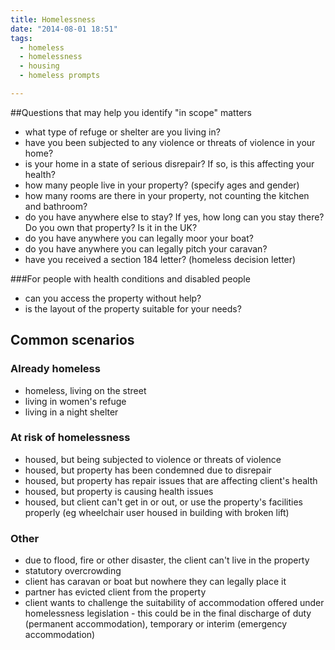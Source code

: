 ```yaml
---
title: Homelessness
date: "2014-08-01 18:51"
tags:
  - homeless
  - homelessness
  - housing
  - homeless prompts

---
```

##Questions that may help you identify "in scope" matters

* what type of refuge or shelter are you living in?
* have you been subjected to any violence or threats of violence in your home?
* is your home in a state of serious disrepair? If so, is this affecting your health?
* how many people live in your property? (specify ages and gender)
* how many rooms are there in your property, not counting the kitchen and bathroom?
* do you have anywhere else to stay? If yes, how long can you stay there? Do you own that property? Is it in the UK?
* do you have anywhere you can legally moor your boat?
* do you have anywhere you can legally pitch your caravan?
* have you received a section 184 letter? (homeless decision letter)

###For people with health conditions and disabled people

* can you access the property without help?
* is the layout of the property suitable for your needs?

## Common scenarios

### Already homeless

* homeless, living on the street
* living in women's refuge
* living in a night shelter

### At risk of homelessness

* housed, but being subjected to violence or threats of violence
* housed, but property has been condemned due to disrepair
* housed, but property has repair issues that are affecting client's health
* housed, but property is causing health issues
* housed, but client can't get in or out, or use the property's facilities properly (eg wheelchair user housed in building with broken lift)

### Other

* due to flood, fire or other disaster, the client can't live in the property
* statutory overcrowding
* client has caravan or boat but nowhere they can legally place it
* partner has evicted client from the property
* client wants to challenge the suitability of accommodation offered under homelessness legislation - this could be in the final discharge of duty (permanent accommodation), temporary or interim (emergency accommodation)








